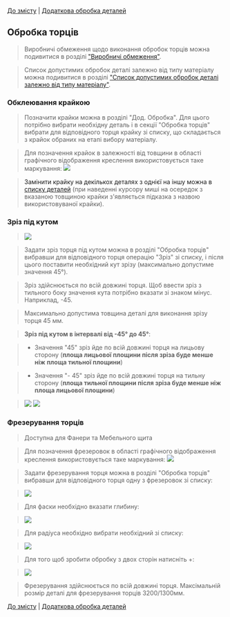 [До змісту](/service/doc/?cid=dsp) | [Додаткова обробка деталей](/service/doc/?cid=dsp&s=detail-additives)
## Обробка торців

>Виробничі обмеження щодо виконання обробок торців можна подивитися в розділі ["Виробничі обмеження"](/service/doc/?cid=dsp&s=limitations).

>Список допустимих обробок деталі залежно від типу матеріалу можна подивитися в розділі ["Список допустимих обробок деталі залежно від типу матеріалу"](/service/doc/?cid=dsp&s=operations-list).

<a name="banding"/>

### Обклеювання крайкою

>Позначити крайки можна в розділі "Дод. Обробка". Для цього потрібно вибрати необхідну деталь і в секції "Обробка торців" вибрати для відповідного торця крайку зі списку, що складається з крайок обраних на етапі вибору матеріалу.

>Для позначення крайок в залежності від товщини в області графічного відображення креслення використовується таке маркування: ![](/service/doc/img/oboznachenie-kromok.png) 


>Замінити крайку на декількох деталях з однієї на іншу можна в [списку деталей](/service/doc/?cid=dsp&s=details-list) (при наведенні курсору миші на осередок з вказаною товщиною крайки з'являється підказка з назвою використовуваної крайки).


<a name="shear"/>


### Зріз під кутом
>![](/service/doc/img/shear-45.png)

>Задати зріз торця під кутом можна в розділі "Обробка торців" вибравши для відповідного торця операцію "Зріз" зі списку, і після цього поставити необхідний кут зрізу (максимально допустиме значення 45&deg;).

>Зріз здійснюється по всій довжині торця. Щоб ввести зріз з тильного боку значення кута потрібно вказати зі знаком мінус. Наприклад, -45.

> Максимально допустима товщина деталі для виконання зрізу торця 45 мм.

><b>Зріз під кутом в інтервалі від -45&deg; до 45&deg;</b>:

> - Значення "45" зріз йде по всій довжині торця на лицьову сторону (<b>площа лицьової площини після зріза буде менше ніж площа тильної площини</b>)

> - Значення "- 45" зріз йде по всій довжині торця на тильну сторону (<b>площа тильної площини після зріза буде менше ніж площа лицьової площини</b>)

> ![](/store/Items/libs/doc_pictures/scrinu/123.jpg)  ![](/store/Items/libs/doc_pictures/scrinu/321.jpg)


<a name="shear"/>

### Фрезерування торців
>Доступна для Фанери та Мебельного щита

>Для позначення фрезеровок в області графічного відображення креслення використовується таке маркування: ![](/service/doc/img/frezerovki.png) 

>Задати фрезерування торця можна в розділі "Обробка торців" вибравши для відповідного торця одну з фрезеровок зі списку:

>![](/service/doc/img/vibor_frezerovok.png)

>Для фаски необхідно вказати глибину:

>![](/service/doc/img/faska_frezerovoki.png) 

>Для радіуса необхідно вибрати необхідний зі списку:

>![](/service/doc/img/radius_frezerovoki.png) 

>Для того щоб зробити обробку з двох сторін натисніть +:

>![](/service/doc/img/dve_storoni_frezerovki.png) 

> Фрезерування здійснюється по всій довжині торця. Максімальній розмір деталі для фрезерування торців 3200/1300мм.

[До змісту](/service/doc/?cid=dsp) | [Додаткова обробка деталей](/service/doc/?cid=dsp&s=detail-additives)